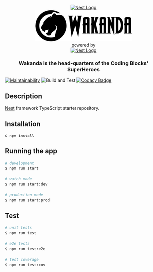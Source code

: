 <p align="center">
    <a href="https://codingblocks.com" target="_blank"><img src="https://codingblocks.com/assets/images/cb/cblogo.png" height="70" alt="Nest Logo" /></a>
    <br>
    <img src="docs/wakanda-logo.png" height="100">
    <br>
    powered by
    <br>
    <a href="http://nestjs.com/" target="_blank">
    <img src="https://nestjs.com/img/logo_text.svg" height="50" alt="Nest Logo" />
    </a>
    <br>
    <h3 align="center">Wakanda is the head-quarters of the Coding Blocks' SuperHeroes</h3>
</p>

[![Maintainability](https://api.codeclimate.com/v1/badges/01937885cc4c5a04ef16/maintainability)](https://codeclimate.com/github/coding-blocks/wakanda-backend/maintainability)
![Build and Test](https://github.com/coding-blocks/wakanda-backend/workflows/Build%20and%20Test/badge.svg)
[![Codacy Badge](https://api.codacy.com/project/badge/Grade/6bd692d2bc9e4a2f8cabd1547ef66627)](https://www.codacy.com/gh/coding-blocks/wakanda-backend?utm_source=github.com&amp;utm_medium=referral&amp;utm_content=coding-blocks/wakanda-backend&amp;utm_campaign=Badge_Grade)

## Description

[Nest](https://github.com/nestjs/nest) framework TypeScript starter repository.

## Installation

```bash
$ npm install
```

## Running the app

```bash
# development
$ npm run start

# watch mode
$ npm run start:dev

# production mode
$ npm run start:prod
```

## Test

```bash
# unit tests
$ npm run test

# e2e tests
$ npm run test:e2e

# test coverage
$ npm run test:cov
```
